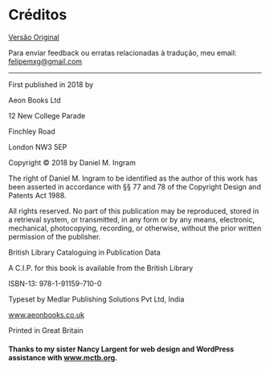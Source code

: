 # Créditos

[Versão Original](https://www.mctb.org)

Para enviar feedback ou erratas relacionadas à tradução, meu email: felipemxg@gmail.com

---

First published in 2018 by

Aeon Books Ltd

12 New College Parade

Finchley Road

London NW3 5EP

Copyright © 2018 by Daniel M. Ingram

The right of Daniel M. Ingram to be identified as the author of this work has been asserted in accordance with §§ 77 and 78 of the Copyright Design and Patents Act 1988.

All rights reserved. No part of this publication may be reproduced, stored in a retrieval system, or transmitted, in any form or by any means, electronic, mechanical, photocopying, recording, or otherwise, without the prior written permission of the publisher.

British Library Cataloguing in Publication Data

A C.I.P. for this book is available from the British Library

ISBN-13: 978-1-91159-710-0

Typeset by Medlar Publishing Solutions Pvt Ltd, India

www.aeonbooks.co.uk

Printed in Great Britain

#### Thanks to my sister Nancy Largent for web design and WordPress assistance with www.mctb.org.

